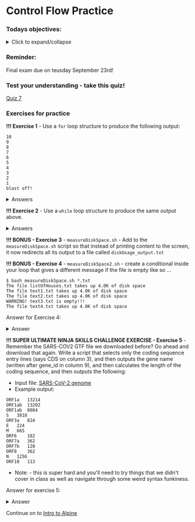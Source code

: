 # Control Flow Practice

### Todays objectives: 

<details>
  <summary>Click to expand/collapse</summary>

---

- **Vocabulary**
  - High-Performance Computing (HPC)
  - Supercomputer
  - Compute Cluster
  - Nodes
    - Login nodes
    - Compile nodes
    - Compute nodes
  - Custom Commands
  - `$PATH` – your path
  - `.bash_profile` file

- **Things you should know how to do after this class**
  - Know how to log onto ALPINE
  - Understand the benefits of using a supercomputer
  - Have a rudimentary understanding of Nodes on ALPINE
    - Understand that you shouldn’t do large jobs on the login node
  - Have a rudimentary understanding of the File Structure system on ALPINE
  - Learn about the $PATH which is an environmental variable.
    - Be aware of the concept of adding directories to your $PATH
  - Have a cursory knowledge about how .bash_profile files can be used to customize the user experience
  - Learn about the main steps in creating a custom command

- **Commands covered**
  - `acompile`
  - `curc-quota`
  - `module avail`

---

</details>


### Reminder: 

Final exam due on teusday September 23rd! 

### Test your understanding - take this quiz!

[Quiz 7](https://forms.gle/LFgfbRWYnnCYCDM16)

### Exercises for practice

**!!! Exercise 1** - Use a `for` loop structure to produce the following output:

```
10
9
8
7
6
5
4
3
2
1
blast off!
```

<details>
  <summary>Answers</summary>

---

```
#!/usr/bin/env bash
 

numbers=(10 9 8 7 6 5 4 3 2 1 "Blast-Off!")
 
# each element in the array variable houses will be sequentially accessed as the variable $housename
for number in ${numbers[@]}
do
    echo -e "$number"
 
done
```
```
#!/usr/bin/env bash
 
array=(10 9 8 7 6 5 4 3 2 1)
 
for num in ${array[@]}; do
    echo -e "$num"
done
 
echo -e "Blast off!"
```
```
#!/bin/bash
for ((i=10; i>=1; i--)); do
        echo $i
done
echo "blast off!"
```
```
TBD
```

---

</details>


**!!! Exercise 2** - Use a `while` loop structure to produce the same output above.

<details>
  <summary>Answers</summary>

---

```
#!/usr/bin/env bash

x=10

while [ $x -ge 1 ]
do
    echo $x
    (( x-- ))
done

echo "Blast off!"
```
```
#!/usr/bin/env bash

i=10

while [ $i -gt 0 ]
do
    echo "$i"
    i=$((i - 1))
done

echo "blast off!"
```

---

</details>

**!!! BONUS - Exercise 3** - `measureDiskSpace.sh` - Add to the `measureDiskSpace.sh` script so that instead of printing content to the screen, it now redirects all its output to a file called `diskUsage_output.txt`

**!!! BONUS - Exercise 4** - `measureDiskSpace2.sh` - create a conditional inside your loop that gives a different message if the file is empty like so …

```
$ bash measureDiskSpace.sh *.txt
The file listOfHouses.txt takes up 4.0K of disk space
The file text1.txt takes up 4.0K of disk space
The file text2.txt takes up 4.0K of disk space
WARNING! text3.txt is empty!!!
The file text4.txt takes up 4.0K of disk space
```

Answer for Exercise 4:

<details>
  <summary>Answer</summary>

```
#!/usr/bin/env bash
 
#Note: This answer contains a conditional within a for loop...
 
# For loop
   # If
   # Else
 
 
# Capture arguments
myarguments=$@
 
#Loop over each argument
 
for myfile in ${myarguments[@]}
do
	# Calculate the disk usage for a file
	# Remove the file name from the output using cut
	# Remove white space from the output using sed
	myspace=$( du -h $myfile | cut -f 1 | sed 's/ //g' )
 
	# Check if $myspace is 0B
	if [ $myspace == "0B" ]
	then
		# If file is empty, say so
		echo "File is empty!"
	else
		# If file is not empty, print the sentence including the file name and the disk usage:
		echo -e "The file $myfile takes up $myspace of disk space"
	fi
 
done
```

</details>

**!!! SUPER ULTIMATE NINJA SKILLS CHALLENGE EXERCISE - Exercise 5** - Remember the SARS-COV2 GTF file we downloaded before? Go ahead and download that again. Write a script that selects only the coding sequence entry lines (says CDS on column 3), and then outputs the gene name (written after gene_id in column 9), and then calculates the length of the coding sequence, and then outputs the following:
- Input file: [SARS-CoV-2 genome](https://github.com/jesshill/CSU-2025FA-DSCI-510-001_LINUX_as_a_computational_platform/blob/main/Data/SARSCoV2_ncbiGenes.gtf)
- Example output: 
```
ORF1a 	13214
ORF1ab 	13202
ORF1ab 	8084
S 	3818
ORF3a 	824
E 	224
M 	665
ORF6 	182
ORF7a 	362
ORF7b 	128
ORF8 	362
N 	1256
ORF10 	113
```
- Note: - this is super hard and you'll need to try things that we didn't cover in class as well as navigate through some weird syntax funkiness.

Answer for exercise 5:

<details>
  <summary>Answer</summary>

```
#!/usr/bin/env bash
 
# take in the file as an argument/special variable
mygtf="$1"
 
# Select just the CDS entries
grep 'CDS' $mygtf > temp.gtf
 
# Acquire gene names, start, and stop as array variables
genenames=($(cut -f 9 temp.gtf | cut -d ' ' -f 2 | sed 's/"//g' | sed 's/;//g'))
starts=($(cut -f 4 temp.gtf ))
stops=($(cut -f 5 temp.gtf ))
 
# Initiate a counter
x=0
 
# Conditional While loop
while [ $x -lt ${#genenames[@]} ]
do
 
	# print the gene name
	echo -ne ${genenames[$x]} "\t"
 
	# calculate the length of the 
	diff=$((${starts[$x]} - ${stops[$x]}))
 
	# conditional - if it's a negative, take the positive
	if [ "$diff" -lt 0 ]
		then
        diff=$(($diff * -1))
	fi
 
	# print out the distance 
	echo $diff
 
	# increment the counter
	((x++)) 
 
done
```

</details>

Continue on to [Intro to Alpine](4-5_Intro_to_Alpine.md)
